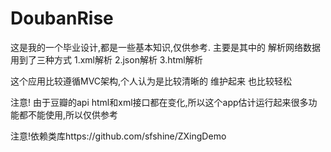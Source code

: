 DoubanRise
==========
这是我的一个毕业设计,都是一些基本知识,仅供参考.
主要是其中的 解析网络数据用到了三种方式
1.xml解析
2.json解析
3.html解析

这个应用比较遵循MVC架构,个人认为是比较清晰的 维护起来 也比较轻松

注意! 由于豆瓣的api html和xml接口都在变化,所以这个app估计运行起来很多功能都不能使用,所以仅供参考

注意!依赖类库https://github.com/sfshine/ZXingDemo

